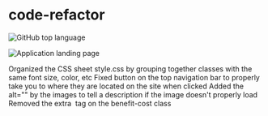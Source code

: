 # code-refactor

![GitHub top language](https://img.shields.io/github/languages/top/slothings/code-refactor)

![Application landing page](/assets/images/digital-marketing-meeting.jpg/)

Organized the CSS sheet style.css by grouping together classes with the same font size, color, etc
Fixed button on the top navigation bar to properly take you to where they are located on the site when clicked
Added the alt="" by the images to tell a description if the image doesn't properly load
Removed the extra <img> tag on the benefit-cost class